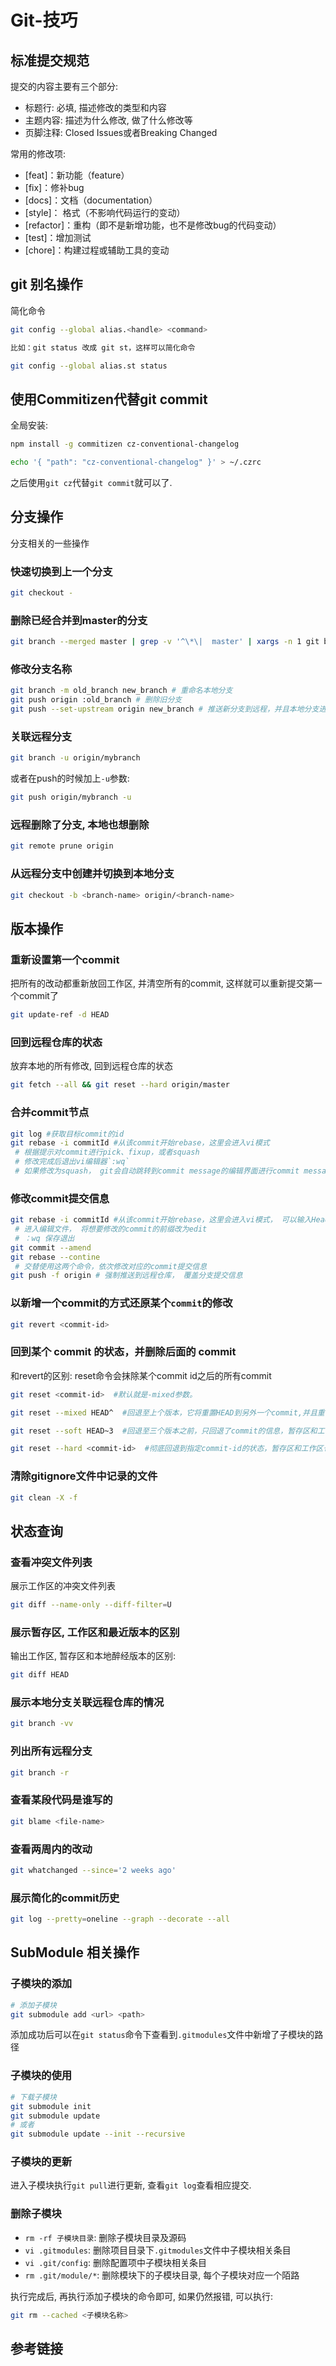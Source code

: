 # Git-技巧

## 标准提交规范

提交的内容主要有三个部分:

- 标题行: 必填, 描述修改的类型和内容
- 主题内容: 描述为什么修改, 做了什么修改等
- 页脚注释: Closed Issues或者Breaking Changed

常用的修改项: 

- [feat]：新功能（feature）
- [fix]：修补bug
- [docs]：文档（documentation）
- [style]： 格式（不影响代码运行的变动）
- [refactor]：重构（即不是新增功能，也不是修改bug的代码变动）
- [test]：增加测试
- [chore]：构建过程或辅助工具的变动

## git 别名操作

简化命令

```sh
git config --global alias.<handle> <command>

比如：git status 改成 git st，这样可以简化命令

git config --global alias.st status
```

## 使用Commitizen代替git commit

全局安装:

```sh
npm install -g commitizen cz-conventional-changelog

echo '{ "path": "cz-conventional-changelog" }' > ~/.czrc
```

之后使用`git cz`代替`git commit`就可以了. 

## 分支操作

分支相关的一些操作

### 快速切换到上一个分支

```sh
git checkout -
```

### 删除已经合并到master的分支

```sh
git branch --merged master | grep -v '^\*\|  master' | xargs -n 1 git branch -d
```

### 修改分支名称

```sh
git branch -m old_branch new_branch # 重命名本地分支
git push origin :old_branch # 删除旧分支
git push --set-upstream origin new_branch # 推送新分支到远程，并且本地分支进行跟踪
```

### 关联远程分支

```sh
git branch -u origin/mybranch
```

或者在push的时候加上`-u`参数:

```sh
git push origin/mybranch -u
```

### 远程删除了分支, 本地也想删除

```sh
git remote prune origin
```

### 从远程分支中创建并切换到本地分支

```sh
git checkout -b <branch-name> origin/<branch-name>
```

## 版本操作

### 重新设置第一个commit

把所有的改动都重新放回工作区, 并清空所有的commit, 这样就可以重新提交第一个commit了

```sh
git update-ref -d HEAD
```

### 回到远程仓库的状态

放弃本地的所有修改, 回到远程仓库的状态

```sh
git fetch --all && git reset --hard origin/master
```

### 合并commit节点

```sh
git log #获取目标commit的id
git rebase -i commitId #从该commit开始rebase，这里会进入vi模式
 # 根据提示对commit进行pick、fixup，或者squash
 # 修改完成后退出vi编辑器`:wq`
 # 如果修改为squash， git会自动跳转到commit message的编辑界面进行commit message的编辑
```

### 修改commit提交信息

```sh
git rebase -i commitId #从该commit开始rebase，这里会进入vi模式， 可以输入Head指针或者Root头指针
 # 进入编辑文件， 将想要修改的commit的前缀改为edit
 # ：wq 保存退出
git commit --amend
git rebase --contine
 # 交替使用这两个命令，依次修改对应的commit提交信息
git push -f origin # 强制推送到远程仓库， 覆盖分支提交信息
```

### 以新增一个commit的方式还原某个`commit`的修改

```sh
git revert <commit-id>
```

### 回到某个 commit 的状态，并删除后面的 commit

和revert的区别: reset命令会抹除某个commit id之后的所有commit

```sh
git reset <commit-id>  #默认就是-mixed参数。

git reset --mixed HEAD^  #回退至上个版本，它将重置HEAD到另外一个commit,并且重置暂存区以便和HEAD相匹配，但是也到此为止。工作区不会被更改。

git reset --soft HEAD~3  #回退至三个版本之前，只回退了commit的信息，暂存区和工作区与回退之前保持一致。如果还要提交，直接commit即可  

git reset --hard <commit-id>  #彻底回退到指定commit-id的状态，暂存区和工作区也会变为指定commit-id版本的内容
```

### 清除gitignore文件中记录的文件

```sh
git clean -X -f
```

## 状态查询

### 查看冲突文件列表

展示工作区的冲突文件列表

```sh
git diff --name-only --diff-filter=U
```

### 展示暂存区, 工作区和最近版本的区别

输出工作区, 暂存区和本地醉经版本的区别:

```sh
git diff HEAD
```

### 展示本地分支关联远程仓库的情况

```sh
git branch -vv
```

### 列出所有远程分支

```sh
git branch -r
```

### 查看某段代码是谁写的

```sh
git blame <file-name>
```

### 查看两周内的改动

```sh
git whatchanged --since='2 weeks ago'
```

### 展示简化的commit历史

```sh
git log --pretty=oneline --graph --decorate --all
```

## SubModule 相关操作
### 子模块的添加 

```sh
# 添加子模块
git submodule add <url> <path> 
```

添加成功后可以在`git status`命令下查看到`.gitmodules`文件中新增了子模块的路径


### 子模块的使用

```sh
# 下载子模块
git submodule init
git submodule update
# 或者
git submodule update --init --recursive
```

### 子模块的更新

进入子模块执行`git pull`进行更新, 查看`git log`查看相应提交. 

### 删除子模块

- `rm -rf 子模块目录`: 删除子模块目录及源码
- `vi .gitmodules`: 删除项目目录下`.gitmodules`文件中子模块相关条目
- `vi .git/config`: 删除配置项中子模块相关条目
- `rm .git/module/*`: 删除模块下的子模块目录, 每个子模块对应一个陌路

执行完成后, 再执行添加子模块的命令即可, 如果仍然报错, 可以执行:

```sh
git rm --cached <子模块名称>
```

## 参考链接

